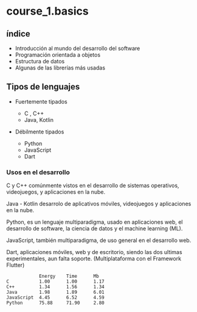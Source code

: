 # course_1.basics

## índice
- Introducción al mundo del desarrollo del software
- Programación orientada a objetos
- Estructura de datos
- Algunas de las librerías más usadas

## Tipos de lenguajes 

- Fuertemente tipados
  - C , C++
  - Java, Kotlin
 
- Débilmente tipados
  - Python
  - JavaScript
  - Dart

### Usos en el desarrollo

C y C++ comúnmente vistos en el desarrollo de sistemas operativos, videojuegos, y aplicaciones en la nube.

Java - Kotlin desarrolo de aplicativos móviles, videojuegos y aplicaciones en la nube.

Python, es un lenguaje multiparadigma, usado en aplicaciones web, el desarrollo de software, la ciencia de datos y el machine learning (ML).

JavaScript, también multiparadigma, de uso general en el desarrollo web.

Dart, aplicaciones móviles, web y de escritorio, siendo las dos ultimas experimentales, aun falta soporte. (Multiplataforma con el Framework Flutter)


                Energy    Time      Mb
    C           1.00      1.00      1.17
    C++         1.34      1.56      1.34
    Java        1.98      1.89      6.01
    JavaScript  4.45      6.52      4.59
    Python      75.88     71.90     2.80
